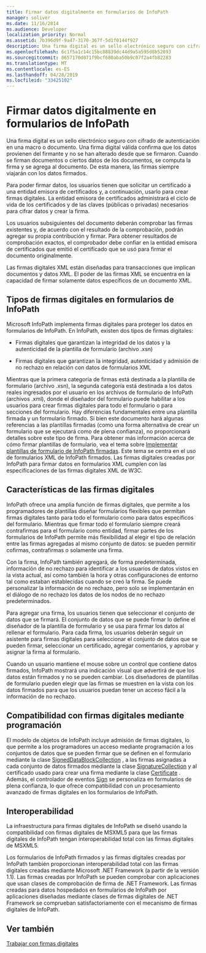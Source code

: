 ```yaml
---
title: Firmar datos digitalmente en formularios de InfoPath
manager: soliver
ms.date: 11/16/2014
ms.audience: Developer
localization_priority: Normal
ms.assetid: 7b396d9f-9a47-3170-367f-5d1f0144f927
description: Una firma digital es un sello electrónico seguro con cifrado de autenticación en una macro o documento. Una firma digital válida confirma que los datos provienen del firmante y no se han alterado desde que se firmaron. Cuando se firman documentos o ciertos datos de los documentos, se computa la firma y se agrega al documento. De esta manera, las firmas siempre viajarán con los datos firmados.
ms.openlocfilehash: 6c1f5a1c14c15bc88839dc44d9a5a595d8b52893
ms.sourcegitcommit: 8657170d071f9bcf680aba50b9c07f2a4fb82283
ms.translationtype: MT
ms.contentlocale: es-ES
ms.lasthandoff: 04/28/2019
ms.locfileid: "33425102"
---
```

# <a name="digitally-signing-data-in-infopath-forms"></a>Firmar datos digitalmente en formularios de InfoPath

Una firma digital es un sello electrónico seguro con cifrado de autenticación en una macro o documento. Una firma digital válida confirma que los datos provienen del firmante y no se han alterado desde que se firmaron. Cuando se firman documentos o ciertos datos de los documentos, se computa la firma y se agrega al documento. De esta manera, las firmas siempre viajarán con los datos firmados.
  
Para poder firmar datos, los usuarios tienen que solicitar un certificado a una entidad emisora de certificados y, a continuación, usarlo para crear firmas digitales. La entidad emisora de certificados administrará el ciclo de vida de los certificados y de las claves (públicas o privadas) necesarios para cifrar datos y crear la firma.
  
Los usuarios subsiguientes del documento deberán comprobar las firmas existentes y, de acuerdo con el resultado de la comprobación, podrán agregar su propia contribución y firmar. Para obtener resultados de comprobación exactos, el comprobador debe confiar en la entidad emisora de certificados que emitió el certificado que se usó para firmar el documento originalmente.
  
Las firmas digitales XML están diseñadas para transacciones que implican documentos y datos XML. El poder de las firmas XML se encuentra en la capacidad de firmar solamente datos específicos de un documento XML.
  
## <a name="types-of-digital-signatures-in-infopath-forms"></a>Tipos de firmas digitales en formularios de InfoPath

Microsoft InfoPath implementa firmas digitales para proteger los datos en formularios de InfoPath. En InfoPath, existen dos tipos de firmas digitales:
  
- Firmas digitales que garantizan la integridad de los datos y la autenticidad de la plantilla de formulario (archivo .xsn)
    
- Firmas digitales que garantizan la integridad, autenticidad y admisión de no rechazo en relación con datos de formularios XML
    
Mientras que la primera categoría de firmas está destinada a la plantilla de formulario (archivo .xsn), la segunda categoría está destinada a los datos reales ingresados por el usuario en los archivos de formulario de InfoPath (archivos .xml), donde el diseñador del formulario puede habilitar a los usuarios para crear firmas digitales para todo el formulario o para secciones del formulario. Hay diferencias fundamentales entre una plantilla firmada y un formulario firmado. Si bien este documento hará algunas referencias a las plantillas firmadas (como una forma alternativa de crear un formulario que se ejecutará como de plena confianza), no proporcionará detalles sobre este tipo de firma. Para obtener más información acerca de cómo firmar plantillas de formulario, vea el tema sobre [Implementar plantillas de formulario de InfoPath firmadas](deploying-signed-infopath-form-templates.md). Este tema se centra en el uso de formularios XML de InfoPath firmados. Las firmas digitales creadas por InfoPath para firmar datos en formularios XML cumplen con las especificaciones de las firmas digitales XML de W3C. 
  
## <a name="digital-signatures-features"></a>Características de las firmas digitales

InfoPath ofrece una amplia función de firmas digitales, que permite a los programadores de plantillas diseñar formularios flexibles que permitan firmas digitales tanto para todo el formulario como para datos específicos del formulario. Mientras que firmar todo el formulario siempre creará contrafirmas para el formulario como entidad, firmar partes de los formularios de InfoPath permite más flexibilidad al elegir el tipo de relación entre las firmas agregadas al mismo conjunto de datos: se pueden permitir cofirmas, contrafirmas o solamente una firma.
  
Con la firma, InfoPath también agregará, de forma predeterminada, información de no rechazo para identificar a los usuarios de datos vistos en la vista actual, así como también la hora y otras configuraciones de entorno tal como estaban establecidas cuando se creó la firma. Se puede personalizar la información de no rechazo, pero solo se implementarán en el diálogo de no rechazo los datos de los nodos de no rechazo predeterminados.
  
Para agregar una firma, los usuarios tienen que seleccionar el conjunto de datos que se firmará. El conjunto de datos que se puede firmar lo define el diseñador de la plantilla de formulario y se usa para firmar los datos al rellenar el formulario. Para cada firma, los usuarios deberán seguir un asistente para firmas digitales para seleccionar el conjunto de datos que se pueden firmar, seleccionar un certificado, agregar comentarios, y aprobar y asignar la firma al formulario.
  
Cuando un usuario mantiene el mouse sobre un control que contiene datos firmados, InfoPath mostrará una indicación visual que advertirá de que los datos están firmados y no se pueden cambiar. Los diseñadores de plantillas de formulario pueden elegir que las firmas se muestren en la vista con los datos firmados para que los usuarios puedan tener un acceso fácil a la información de no rechazo.
  
## <a name="programmatic-support-for-digital-signatures"></a>Compatibilidad con firmas digitales mediante programación

El modelo de objetos de InfoPath incluye admisión de firmas digitales, lo que permite a los programadores un acceso mediante programación a los conjuntos de datos que se pueden firmar que se definen en el formulario mediante la clase [SignedDataBlockCollection](https://msdn.microsoft.com/library/Microsoft.Office.InfoPath.SignedDataBlockCollection.aspx) , a las firmas asignadas a cada conjunto de datos firmados mediante la clase [SignatureCollection](https://msdn.microsoft.com/library/Microsoft.Office.InfoPath.SignatureCollection.aspx) y al certificado usado para crear una firma mediante la clase [Certificate](https://msdn.microsoft.com/library/Microsoft.Office.InfoPath.Certificate.aspx) . Además, el controlador de eventos [Sign](https://msdn.microsoft.com/library/Microsoft.Office.InfoPath.FormEvents.Sign.aspx) se personaliza en formularios de plena confianza, lo que ofrece compatibilidad con un procesamiento avanzado de firmas digitales en los formularios de InfoPath. 
  
## <a name="interoperability"></a>Interoperabilidad

La infraestructura para firmas digitales de InfoPath se diseñó usando la compatibilidad con firmas digitales de MSXML5 para que las firmas digitales de InfoPath tengan interoperabilidad total con las firmas digitales de MSXML5.
  
Los formularios de InfoPath firmados y las firmas digitales creadas por InfoPath también proporcionan interoperabilidad total con las firmas digitales creadas mediante Microsoft .NET Framework (a partir de la versión 1.1). Las firmas creadas por InfoPath se pueden comprobar con aplicaciones que usan clases de comprobación de firma de .NET Framework. Las firmas creadas para datos hospedados en formularios de InfoPath por aplicaciones diseñadas mediante clases de firmas digitales de .NET Framework se comprueban satisfactoriamente con el mecanismo de firmas digitales de InfoPath.
  
## <a name="see-also"></a>Ver también



[Trabajar con firmas digitales](how-to-work-with-digital-signatures.md)

